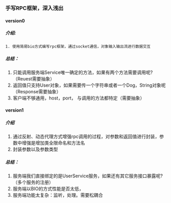 ### 手写RPC框架，深入浅出

#### version0

 ##### 	介绍:

	1. 使用简易bio方式编写rpc框架，通过socket通信，对象输入输出流进行数据交互

#####     总结：

1. 只能调用服务端Service唯一确定的方法，如果有两个方法需要调用呢?（Reuest需要抽象）
2. 返回值只支持User对象，如果需要传一个字符串或者一个Dog，String对象呢（Response需要抽象）
3. 客户端不够通用，host，port， 与调用的方法都特定（需要抽象）



#### version1

##### 介绍

1. 通过反射、动态代理方式增强rpc调用的过程，对参数和返回值进行封装，参数中增强是增加类全限命名和方法名
2. 封装参数以及参数类型

##### 总结：

1. 服务端我们直接绑定的是UserService服务，如果还有其它服务接口暴露呢?（多个服务的注册）
2. 服务端以BIO的方式性能是否太低，
3. 服务端功能太复杂：监听，处理。需要松耦合